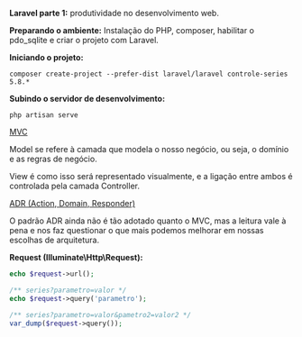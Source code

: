 **Laravel parte 1:** produtividade no desenvolvimento web.

**Preparando o ambiente:** Instalação do PHP, composer, habilitar o pdo_sqlite e criar o projeto com Laravel.

**Iniciando o projeto:**
```
composer create-project --prefer-dist laravel/laravel controle-series 5.8.*
```

**Subindo o servidor de desenvolvimento:**
```
php artisan serve
```

[MVC](https://github.com/lucasrmagalhaes/crud_series-php_laravel/blob/main/controle-series/public/mvc.png)

Model se refere à camada que modela o nosso negócio, ou seja, o domínio e as regras de negócio. 

View é como isso será representado visualmente, e a ligação entre ambos é controlada pela camada Controller.

[ADR (Action, Domain, Responder)](http://pmjones.io/adr/)

O padrão ADR ainda não é tão adotado quanto o MVC, mas a leitura vale à pena e nos faz questionar o que mais podemos melhorar em nossas escolhas de arquitetura.

**Request (Illuminate\Http\Request):**
```php
echo $request->url();
```

```php
/** series?parametro=valor */
echo $request->query('parametro');
```

```php
/** series?parametro=valor&pametro2=valor2 */
var_dump($request->query());
```